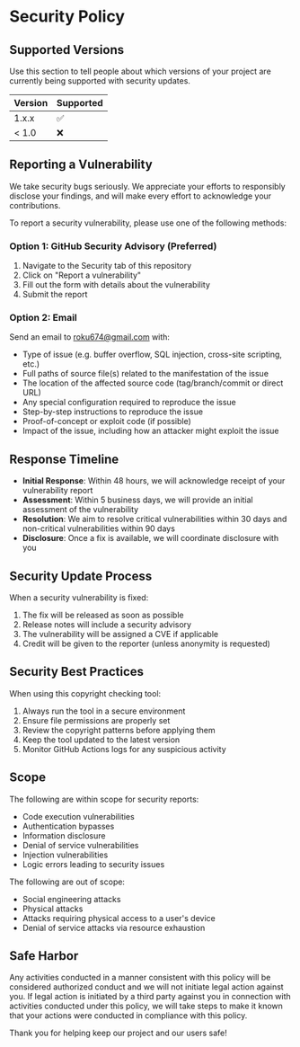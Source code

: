 # Security Policy

## Supported Versions

Use this section to tell people about which versions of your project are currently being supported with security updates.

| Version | Supported          |
| ------- | ------------------ |
| 1.x.x   | :white_check_mark: |
| < 1.0   | :x:                |

## Reporting a Vulnerability

We take security bugs seriously. We appreciate your efforts to responsibly disclose your findings, and will make every effort to acknowledge your contributions.

To report a security vulnerability, please use one of the following methods:

### Option 1: GitHub Security Advisory (Preferred)
1. Navigate to the Security tab of this repository
2. Click on "Report a vulnerability"
3. Fill out the form with details about the vulnerability
4. Submit the report

### Option 2: Email
Send an email to roku674@gmail.com with:
- Type of issue (e.g. buffer overflow, SQL injection, cross-site scripting, etc.)
- Full paths of source file(s) related to the manifestation of the issue
- The location of the affected source code (tag/branch/commit or direct URL)
- Any special configuration required to reproduce the issue
- Step-by-step instructions to reproduce the issue
- Proof-of-concept or exploit code (if possible)
- Impact of the issue, including how an attacker might exploit the issue

## Response Timeline

- **Initial Response**: Within 48 hours, we will acknowledge receipt of your vulnerability report
- **Assessment**: Within 5 business days, we will provide an initial assessment of the vulnerability
- **Resolution**: We aim to resolve critical vulnerabilities within 30 days and non-critical vulnerabilities within 90 days
- **Disclosure**: Once a fix is available, we will coordinate disclosure with you

## Security Update Process

When a security vulnerability is fixed:
1. The fix will be released as soon as possible
2. Release notes will include a security advisory
3. The vulnerability will be assigned a CVE if applicable
4. Credit will be given to the reporter (unless anonymity is requested)

## Security Best Practices

When using this copyright checking tool:
1. Always run the tool in a secure environment
2. Ensure file permissions are properly set
3. Review the copyright patterns before applying them
4. Keep the tool updated to the latest version
5. Monitor GitHub Actions logs for any suspicious activity

## Scope

The following are within scope for security reports:
- Code execution vulnerabilities
- Authentication bypasses
- Information disclosure
- Denial of service vulnerabilities
- Injection vulnerabilities
- Logic errors leading to security issues

The following are out of scope:
- Social engineering attacks
- Physical attacks
- Attacks requiring physical access to a user's device
- Denial of service attacks via resource exhaustion

## Safe Harbor

Any activities conducted in a manner consistent with this policy will be considered authorized conduct and we will not initiate legal action against you. If legal action is initiated by a third party against you in connection with activities conducted under this policy, we will take steps to make it known that your actions were conducted in compliance with this policy.

Thank you for helping keep our project and our users safe!